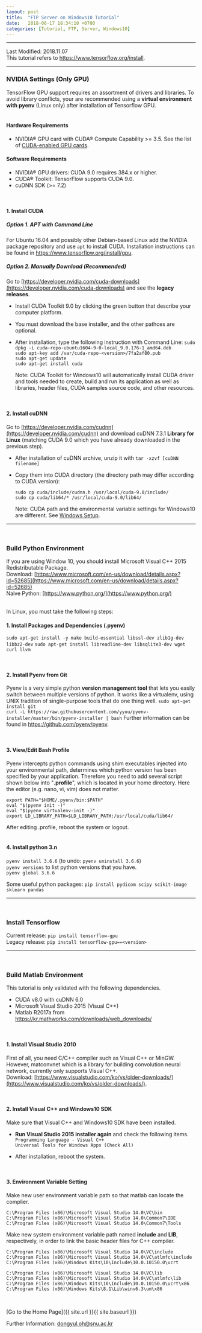 ```yaml
---
layout: post
title:  "FTP Server on Windows10 Tutorial"
date:   2018-06-17 18:34:10 +0700
categories: [Tutorial, FTP, Server, Windows10]
---
```


---

Last Modified: 2018.11.07  
This tutorial refers to <https://www.tensorflow.org/install>.

---
### NVIDIA Settings (Only GPU)

TensorFlow GPU support requires an assortment of drivers and libraries. To avoid library conflicts, your are recommended using a **virtual environment with pyenv** (Linux only) after installation of Tensorflow GPU.  
<br/>

#### Hardware Requirements

- NVIDIA® GPU card with CUDA® Compute Capability >= 3.5. See the list of [CUDA-enabled GPU cards](https://developer.nvidia.com/cuda-gpus).

#### Software Requirements

- NVIDIA® GPU drivers: CUDA 9.0 requires 384.x or higher.  
- CUDA® Toolkit: TensorFlow supports CUDA 9.0.  
- cuDNN SDK (>= 7.2)  

<br/>

#### 1. Install CUDA

##### Option 1. APT with Command Line
For Ubuntu 16.04 and possibly other Debian-based Linux add the NVIDIA package repository and use `apt` to install CUDA. Installation instructions can be found in <https://www.tensorflow.org/install/gpu>.  

##### Option 2. Manually Download (Recommended)

Go to [https://developer.nvidia.com/cuda-downloads](https://developer.nvidia.com/cuda-downloads) and see the **legacy releases**.

- Install CUDA Toolkit 9.0 by clicking the green button that describe your computer platform.

- You must download the base installer, and the other pathces are optional.

- After installation, type the following instruction with Command Line:
  `sudo dpkg -i cuda-repo-ubuntu1604-9-0-local_9.0.176-1_amd64.deb`  
  `sudo apt-key add /var/cuda-repo-<version>/7fa2af80.pub`  
  `sudo apt-get update`  
  `sudo apt-get install cuda`  
  
  Note: CUDA Toolkit for Windows10 will automatically install CUDA driver and tools needed to create, build and run its application as well as libraries, header files, CUDA samples source code, and other resources.

<br/>

#### 2. Install cuDNN

Go to [https://developer.nvidia.com/cudnn](https://developer.nvidia.com/cudnn) and download cuDNN 7.3.1 **Library for Linux** (matching CUDA 9.0 which you have already downloaded in the previous step).
- After installation of cuDNN archive, unzip it with `tar -xzvf [cuDNN filename]` 

- Copy them into CUDA directory (the directory path may differ according to CUDA version):  

  `sudo cp cuda/include/cudnn.h /usr/local/cuda-9.0/include/`  
  `sudo cp cuda/lib64/* /usr/local/cuda-9.0/lib64/`  


  Note: CUDA path and the environmental variable settings for Windows10 are different. See [Windows Setup](https://www.tensorflow.org/install/gpu).

---
<br/>

### Build Python Environment

If you are using Window 10, you should install Microsoft Visual C++ 2015 Redistributable Package.  
Download: [https://www.microsoft.com/en-us/download/details.aspx?id=52685](https://www.microsoft.com/en-us/download/details.aspx?id=52685)  
Naive Python: [https://www.python.org/](https://www.python.org/)  
<br/>

In Linux, you must take the following steps:

#### 1. Install Packages and Dependencies (.pyenv)   
`sudo apt-get install -y make build-essential libssl-dev zlib1g-dev libbz2-dev` `sudo apt-get install libreadline-dev libsqlite3-dev wget curl llvm ` 

<br/>

#### 2. Install Pyenv from Git  
Pyenv is a very simple python **version management tool** that lets you easily switch between multiple versions of python. It works like a virtualenv, using UNIX tradition of single-purpose tools that do one thing well.
`sudo apt-get install git`  
`curl -L https://raw.githubusercontent.com/yyuu/pyenv-installer/master/bin/pyenv-installer | bash`
Further information can be found in <https://github.com/pyenv/pyenv>.

<br/>

#### 3. View/Edit Bash Profile
Pyenv intercepts python commands using shim executables injected into your environmental path, determines which python version has been specified by your application.
Therefore you need to add several script shown below into "**.profile**", which is located in your home directory. Here the editor (e.g. nano, vi, vim) does not matter.  

```
export PATH="$HOME/.pyenv/bin:$PATH"  
eval "$(pyenv init -)"  
eval "$(pyenv virtualenv-init -)"  
export LD_LIBRARY_PATH=$LD_LIBRARY_PATH:/usr/local/cuda/lib64/
```
After editing .profile, reboot the system or logout.  
<br/>

#### 4. Install python 3.n  
`pyenv install 3.6.6` (to undo: `pyenv uninstall 3.6.6`)   
`pyenv versions` to list python versions that you have.  
`pyenv global 3.6.6`   

Some useful python packages: `pip install pydicom scipy scikit-image sklearn pandas`

---
<br/>

### Install Tensorflow
Current release: `pip install tensorflow-gpu`  
Legacy release: `pip install tensorflow-gpu==<version>`

---

<br/>

### Build Matlab Environment

This tutorial is only validated with the following dependencies.
- CUDA v8.0 with cuDNN 6.0
- Microsoft Visual Studio 2015 (Visual C++)
- Matlab R2017a from <https://kr.mathworks.com/downloads/web_downloads/>

<br/>

#### 1. Install Visual Studio 2010

First of all, you need C/C\++ compiler such as Visual C\++ or MinGW. However, matconvnet which is a library for building convolution neural network, currently only supports Visual C\++.  
Download: [https://www.visualstudio.com/ko/vs/older-downloads/](https://www.visualstudio.com/ko/vs/older-downloads/).  

<br/>

#### 2. Install Visual C++ and Windows10 SDK

Make sure that Visual C++ and Windows10 SDK have been installed.  

- **Run Visual Studio 2015 installer again** and check the following items.   
  `Programming Language - Visual C++`  
  `Universal Tools for Windows Apps (Check All)`  

- After installation, reboot the system.  

<br/>

#### 3. Environment Variable Setting

Make new user environment variable path so that matlab can locate the complier.

```
C:\Program Files (x86)\Microsoft Visual Studio 14.0\VC\bin
C:\Program Files (x86)\Microsoft Visual Studio 14.0\Common7\IDE
C:\Program Files (x86)\Microsoft Visual Studio 14.0\Common7\Tools
```

Make new system environment variable path named **include** and **LIB**, respectively, in order to link the basic header files for C++ compiler.

```
C:\Program Files (x86)\Microsoft Visual Studio 14.0\VC\include
C:\Program Files (x86)\Microsoft Visual Studio 14.0\VC\atlmfc\include
C:\Program Files (x86)\Windows Kits\10\Include\10.0.10150.0\ucrt
```
```
C:\Program Files (x86)\Microsoft Visual Studio 14.0\VC\lib
C:\Program Files (x86)\Microsoft Visual Studio 14.0\VC\atlmfc\lib
C:\Program Files (x86)\Windows Kits\10\Include\10.0.10150.0\ucrt\x86
C:\Program Files (x86)\Windows Kits\8.1\Lib\winv6.3\um\x86
```



<br/>

[Go to the Home Page]({{ site.url }}{{ site.baseurl }})

Further Information: <dongyul.oh@snu.ac.kr>

<br/>

